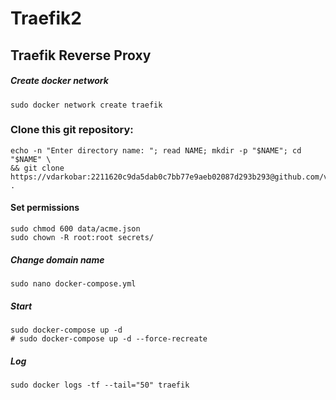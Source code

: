 # Traefik2
## Traefik Reverse Proxy

##### Create docker network
```
sudo docker network create traefik
```
### Clone this git repository:
```
echo -n "Enter directory name: "; read NAME; mkdir -p "$NAME"; cd "$NAME" \
&& git clone https://vdarkobar:2211620c9da5dab0c7bb77e9aeb02087d293b293@github.com/vdarkobar/Traefik2.git .
```
#### Set permissions
```
sudo chmod 600 data/acme.json
sudo chown -R root:root secrets/
```
##### Change domain name
```
sudo nano docker-compose.yml
```
##### Start
```
sudo docker-compose up -d
# sudo docker-compose up -d --force-recreate
```
##### Log
```
sudo docker logs -tf --tail="50" traefik
```
